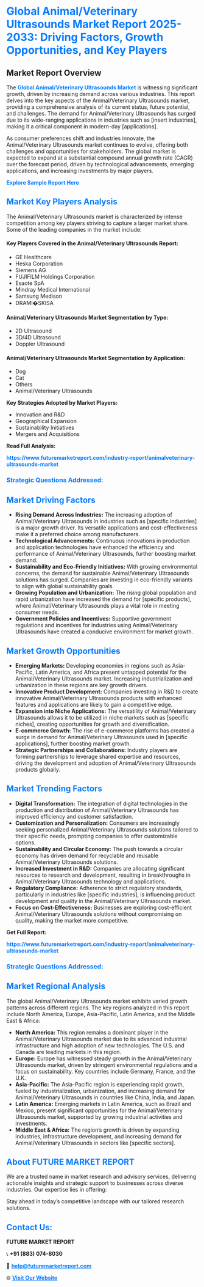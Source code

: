 <h1 style="color: #007BFF;">Global Animal/Veterinary Ultrasounds Market Report 2025-2033: Driving Factors, Growth Opportunities, and Key Players</h1>

<section id="overview">
<h2>Market Report Overview</h2>
<p>The <a href="https://www.futuremarketreport.com/industry-report/animalveterinary-ultrasounds-market" style="color: #007BFF; text-decoration: none;"><strong>Global Animal/Veterinary Ultrasounds Market</strong></a> is witnessing significant growth, driven by increasing demand across various industries. This report delves into the key aspects of the Animal/Veterinary Ultrasounds market, providing a comprehensive analysis of its current status, future potential, and challenges. The demand for Animal/Veterinary Ultrasounds has surged due to its wide-ranging applications in industries such as [insert industries], making it a critical component in modern-day [applications].</p>
<p>As consumer preferences shift and industries innovate, the Animal/Veterinary Ultrasounds market continues to evolve, offering both challenges and opportunities for stakeholders. The global market is expected to expand at a substantial compound annual growth rate (CAGR) over the forecast period, driven by technological advancements, emerging applications, and increasing investments by major players.</p>
</section>

<section id="overview">
<p><a href="https://www.futuremarketreport.com/request-sample/reportId=127430" style="color: #007BFF; text-decoration: none;"><strong>Explore Sample Report Here</strong></a></p>
</section>

<section id="key-players">
<h2 style="color: #007BFF;">Market Key Players Analysis</h2>
<p>The Animal/Veterinary Ultrasounds market is characterized by intense competition among key players striving to capture a larger market share. Some of the leading companies in the market include:</p>
<h4>Key Players Covered in the Animal/Veterinary Ultrasounds Report:</h4>
<ul><li>GE Healthcare</li><li>Heska Corporation</li><li>Siemens AG</li><li>FUJIFILM Holdings Corporation</li><li>Esaote SpA</li><li>Mindray Medical International</li><li>Samsung Medison</li><li>DRAMI�SKISA</li></ul>
<h4>Animal/Veterinary Ultrasounds Market Segmentation by Type:</h4>
<ul><li>2D Ultrasound</li><li>3D/4D Ultrasound</li><li>Doppler Ultrasound</li></ul>

<h4>Animal/Veterinary Ultrasounds Market Segmentation by Application:</h4>
<ul><li>Dog</li><li>Cat</li><li>Others</li><li>Animal/Veterinary Ultrasounds</li></ul>
<p><strong>Key Strategies Adopted by Market Players:</strong></p>
<ul>
<li>Innovation and R&D</li>
<li>Geographical Expansion</li>
<li>Sustainability Initiatives</li>
<li>Mergers and Acquisitions</li>
</ul>
</section>

<section>
<p><strong>Read Full Analysis: </strong></p><a href="https://www.futuremarketreport.com/industry-report/animalveterinary-ultrasounds-market" style="color: #007BFF; text-decoration: none;"><strong>https://www.futuremarketreport.com/industry-report/animalveterinary-ultrasounds-market</strong></a>
<h3 style="color: #007BFF;">Strategic Questions Addressed:</h3>
</section>

<section id="driving-factors">
<h2 style="color: #007BFF;">Market Driving Factors</h2>
<ul>
<li><strong>Rising Demand Across Industries:</strong> The increasing adoption of Animal/Veterinary Ultrasounds in industries such as [specific industries] is a major growth driver. Its versatile applications and cost-effectiveness make it a preferred choice among manufacturers.</li>
<li><strong>Technological Advancements:</strong> Continuous innovations in production and application technologies have enhanced the efficiency and performance of Animal/Veterinary Ultrasounds, further boosting market demand.</li>
<li><strong>Sustainability and Eco-Friendly Initiatives:</strong> With growing environmental concerns, the demand for sustainable Animal/Veterinary Ultrasounds solutions has surged. Companies are investing in eco-friendly variants to align with global sustainability goals.</li>
<li><strong>Growing Population and Urbanization:</strong> The rising global population and rapid urbanization have increased the demand for [specific products], where Animal/Veterinary Ultrasounds plays a vital role in meeting consumer needs.</li>
<li><strong>Government Policies and Incentives:</strong> Supportive government regulations and incentives for industries using Animal/Veterinary Ultrasounds have created a conducive environment for market growth.</li>
</ul>
</section>

<section id="growth-opportunities">
<h2 style="color: #007BFF;">Market Growth Opportunities</h2>
<ul>
<li><strong>Emerging Markets:</strong> Developing economies in regions such as Asia-Pacific, Latin America, and Africa present untapped potential for the Animal/Veterinary Ultrasounds market. Increasing industrialization and urbanization in these regions are key growth drivers.</li>
<li><strong>Innovative Product Development:</strong> Companies investing in R&D to create innovative Animal/Veterinary Ultrasounds products with enhanced features and applications are likely to gain a competitive edge.</li>
<li><strong>Expansion into Niche Applications:</strong> The versatility of Animal/Veterinary Ultrasounds allows it to be utilized in niche markets such as [specific niches], creating opportunities for growth and diversification.</li>
<li><strong>E-commerce Growth:</strong> The rise of e-commerce platforms has created a surge in demand for Animal/Veterinary Ultrasounds used in [specific applications], further boosting market growth.</li>
<li><strong>Strategic Partnerships and Collaborations:</strong> Industry players are forming partnerships to leverage shared expertise and resources, driving the development and adoption of Animal/Veterinary Ultrasounds products globally.</li>
</ul>
</section>

<section id="trending-factors">
<h2 style="color: #007BFF;">Market Trending Factors</h2>
<ul>
<li><strong>Digital Transformation:</strong> The integration of digital technologies in the production and distribution of Animal/Veterinary Ultrasounds has improved efficiency and customer satisfaction.</li>
<li><strong>Customization and Personalization:</strong> Consumers are increasingly seeking personalized Animal/Veterinary Ultrasounds solutions tailored to their specific needs, prompting companies to offer customizable options.</li>
<li><strong>Sustainability and Circular Economy:</strong> The push towards a circular economy has driven demand for recyclable and reusable Animal/Veterinary Ultrasounds solutions.</li>
<li><strong>Increased Investment in R&D:</strong> Companies are allocating significant resources to research and development, resulting in breakthroughs in Animal/Veterinary Ultrasounds technology and applications.</li>
<li><strong>Regulatory Compliance:</strong> Adherence to strict regulatory standards, particularly in industries like [specific industries], is influencing product development and quality in the Animal/Veterinary Ultrasounds market.</li>
<li><strong>Focus on Cost-Effectiveness:</strong> Businesses are exploring cost-efficient Animal/Veterinary Ultrasounds solutions without compromising on quality, making the market more competitive.</li>
</ul>
</section>

<section>
<p><strong>Get Full Report: </strong></p><a href="https://www.futuremarketreport.com/industry-report/animalveterinary-ultrasounds-market" style="color: #007BFF; text-decoration: none;"><strong>https://www.futuremarketreport.com/industry-report/animalveterinary-ultrasounds-market</strong></a>
<h3 style="color: #007BFF;">Strategic Questions Addressed:</h3>
</section>


<section id="regional-analysis">
<h2 style="color: #007BFF;">Market Regional Analysis</h2>
<p>The global Animal/Veterinary Ultrasounds market exhibits varied growth patterns across different regions. The key regions analyzed in this report include North America, Europe, Asia-Pacific, Latin America, and the Middle East & Africa:</p>
<ul>
<li><strong>North America:</strong> This region remains a dominant player in the Animal/Veterinary Ultrasounds market due to its advanced industrial infrastructure and high adoption of new technologies. The U.S. and Canada are leading markets in this region.</li>
<li><strong>Europe:</strong> Europe has witnessed steady growth in the Animal/Veterinary Ultrasounds market, driven by stringent environmental regulations and a focus on sustainability. Key countries include Germany, France, and the U.K.</li>
<li><strong>Asia-Pacific:</strong> The Asia-Pacific region is experiencing rapid growth, fueled by industrialization, urbanization, and increasing demand for Animal/Veterinary Ultrasounds in countries like China, India, and Japan.</li>
<li><strong>Latin America:</strong> Emerging markets in Latin America, such as Brazil and Mexico, present significant opportunities for the Animal/Veterinary Ultrasounds market, supported by growing industrial activities and investments.</li>
<li><strong>Middle East & Africa:</strong> The region’s growth is driven by expanding industries, infrastructure development, and increasing demand for Animal/Veterinary Ultrasounds in sectors like [specific sectors].</li>
</ul>
</section>

<footer>
<h2 style="color: #007BFF;">About FUTURE MARKET REPORT</h2>
<p>We are a trusted name in market research and advisory services, delivering actionable insights and strategic support to businesses across diverse industries. Our expertise lies in offering:</p>

<p>Stay ahead in today’s competitive landscape with our tailored research solutions.</p>

<h2 style="color: #007BFF;">Contact Us:</h2>
<p><strong>FUTURE MARKET REPORT</strong></p>
<p>📞 <strong>+91 (883) 074-8030</strong></p>
<p>📧 <strong><a href="mailto:help@futuremarketreport.com" style="color: #007BFF;">help@futuremarketreport.com</a></strong></p>
<p>🌐 <strong><a href="https://www.futuremarketreport.com/" style="color: #007BFF;">Visit Our Website</a></strong></p>
</footer>